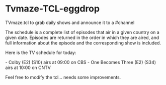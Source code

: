 # Tvmaze-TCL-eggdrop
TVmaze.tcl to grab daily shows and announce it to a #channel

The schedule is a complete list of episodes that air in a given country on a given date. 
Episodes are returned in the order in which they are aired, and full information about the episode and the corresponding show is included. 

Here is the TV schedule for today:

<botname> - Colby (E2) (S10) airs at 09:00 on CBS
<botname> - One Becomes Three (E2) (S34) airs at 10:00 on CNTV

Feel free to modify the tcl... needs some improvements.
